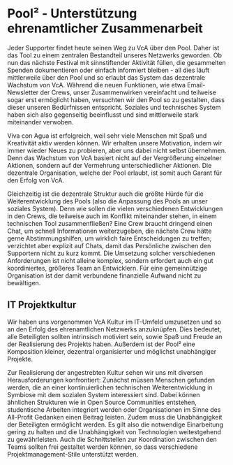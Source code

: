 # Pool² - Unterstützung ehrenamtlicher Zusammenarbeit
Jeder Supporter findet heute seinen Weg zu VcA über den Pool. Daher ist das Tool zu einem zentralen Bestandteil unseres 
Netzwerks geworden. Ob nun das nächste Festival mit sinnstiftender Aktivität füllen, die gesammelten Spenden dokumentieren 
oder einfach informiert bleiben - all dies läuft mittlerweile über den Pool und so erlaubt das System das dezentrale 
Wachstum von VcA. Während die neuen Funktionen, wie etwa Email-Newsletter der Crews, unser Zusammenwirken vereinfacht und 
teilweise sogar erst ermöglicht haben, versuchten wir den Pool so zu gestalten, dass dieser unseren Bedürfnissen entspricht. 
Soziales und technisches System haben sich also gegenseitig beeinflusst und sind mittlerweile stark miteinander verwoben.

Viva con Agua ist erfolgreich, weil sehr viele Menschen mit Spaß und Kreativität aktiv werden können. Wir erhalten unsere 
Motivation, indem wir immer wieder Neues zu probieren, aber uns dabei nicht selbst übernehmen. Denn das Wachstum von VcA 
basiert nicht auf der Vergrößerung einzelner Aktionen, sondern auf der Vermehrung unterschiedlicher Aktionen. Die dezentrale 
Organisation, welche der Pool erlaubt, ist somit auch Garant für den Erfolg von VcA.

Gleichzeitig ist die dezentrale Struktur auch die größte Hürde für die Weiterentwicklung des Pools (also die Anpassung 
des Pools an unser soziales System). Denn wie sollen die vielen verschiedenen Entwicklungen in den Crews, die teilweise 
auch im Konflikt miteinander stehen, in einem technischen Tool zusammenfließen? Eine Crew braucht dringend einen Chat, 
um schnell Informationen weiterzugeben, die nächste Crew hätte gerne Abstimmungshilfen, um wirklich faire Entscheidungen 
zu treffen, verzichtet aber explizit auf Chats, damit das Persönliche zwischen den Supportern nicht zu kurz kommt. Die 
Umsetzung solcher verschiedenen Anforderungen ist nicht alleine komplex, sondern erfordert auch ein gut koordiniertes, 
größeres Team an Entwicklern. Für eine gemeinnützige Organisation ist der damit verbundene finanzielle Aufwand nicht zu 
bewältigen.

## IT Projektkultur
Wir haben uns vorgenommen VcA Kultur im IT-Umfeld umzusetzen und so an den Erfolg des ehrenamtlichen Netzwerks anzuknüpfen. 
Dies bedeutet, alle Beteiligten sollten intrinsisch motiviert sein, sowie Spaß und Freude an der Realisierung des Projekts 
haben. Außerdem ist der Pool² eine Komposition kleiner, dezentral organisierter und möglichst unabhängiger Projekte.

Zur Realisierung der angestrebten Kultur sehen wir uns mit diversen Herausforderungen konfrontiert: Zunächst müssen 
Menschen gefunden werden, die an einer kontinuierlichen technischen Weiterentwicklung in Symbiose mit dem sozialen System 
interessiert sind. Dabei können ähnlichen Strukturen wie in Open Source Communities entstehen, studentische Arbeiten 
integriert werden oder Organisationen im Sinne des All-Profit Gedanken einen Beitrag leisten. Zudem muss die Unabhängigkeit 
der Beteiligten ermöglicht werden. Es gilt also die notwendige Einarbeitung gering zu halten und die Unabhängigkeit von 
Technologien weitestgehend zu gewährleisten. Auch die Schnittstellen zur Koordination zwischen den Teams sollten frei 
gestaltet werden können, so dass verschiedene Projektmanagement-Stile unterstützt werden.